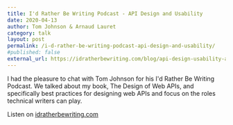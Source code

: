 ```yaml
---
title: I'd Rather Be Writing Podcast - API Design and Usability 
date: 2020-04-13
author: Tom Johnson & Arnaud Lauret
category: talk
layout: post
permalink: /i-d-rather-be-writing-podcast-api-design-and-usability/
#published: false
external_url: https://idratherbewriting.com/blog/api-design-usability-arnaud-lauret-podcast/
---
```


I had the pleasure to chat with Tom Johnson for his I'd Rather Be Writing Podcast. We talked about my book, The Design of Web APIs, and specifically best practices for designing web APIs and focus on the roles technical writers can play.
<!--more-->

Listen on [idratherbewriting.com]({{page.external_url}})
